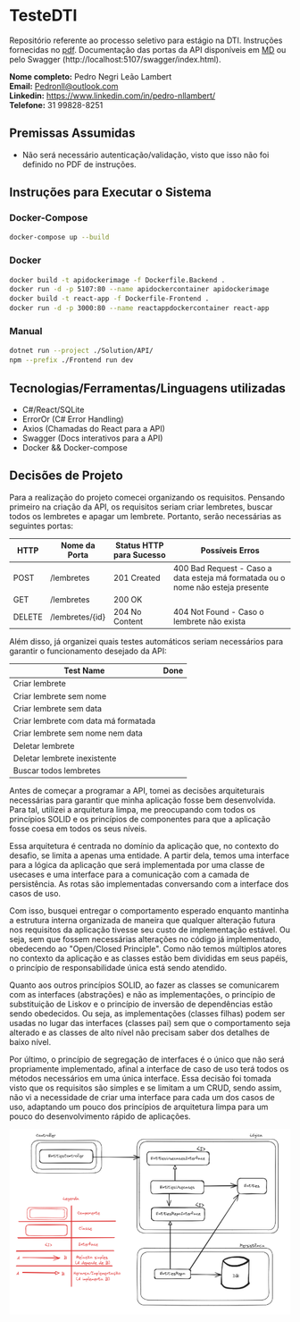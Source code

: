# TesteDTI

Repositório referente ao processo seletivo para estágio na DTI. Instruções fornecidas no [pdf](docs/1.0%20-%20Teste%20dti%20-%20Dev%20Estágio.pdf). Documentação das portas da API disponíveis em [MD](docs/api.md) ou pelo Swagger (http://localhost:5107/swagger/index.html).

**Nome completo:** Pedro Negri Leão Lambert  
**Email:** Pedronll@outlook.com     
**Linkedin:** https://www.linkedin.com/in/pedro-nllambert/  
**Telefone:** 31 99828-8251  

## Premissas Assumidas

- Não será necessário autenticação/validação, visto que isso não foi definido no PDF de instruções.

## Instruções para Executar o Sistema

### Docker-Compose
```bash
docker-compose up --build
```

### Docker
```bash
docker build -t apidockerimage -f Dockerfile.Backend .
docker run -d -p 5107:80 --name apidockercontainer apidockerimage
docker build -t react-app -f Dockerfile-Frontend .
docker run -d -p 3000:80 --name reactappdockercontainer react-app
```

### Manual
```bash
dotnet run --project ./Solution/API/
npm --prefix ./Frontend run dev
```

## Tecnologias/Ferramentas/Linguagens utilizadas
- C#/React/SQLite
- ErrorOr (C# Error Handling)
- Axios (Chamadas do React para a API)
- Swagger (Docs interativos para a API)
- Docker && Docker-compose

## Decisões de Projeto

Para a realização do projeto comecei organizando os requisitos. Pensando primeiro na criação da API, os requisitos seriam criar lembretes, buscar todos os lembretes e apagar um lembrete. Portanto, serão necessárias as seguintes portas:

| HTTP   | Nome da Porta   | Status HTTP para Sucesso | Possíveis Erros                                                                 |
|--------|------------------|--------------------------|---------------------------------------------------------------------------------|
| POST   | /lembretes       | 201 Created              | 400 Bad Request - Caso a data esteja má formatada ou o nome não esteja presente |
| GET    | /lembretes       | 200 OK                   |                                                                                 |
| DELETE | /lembretes/{id}  | 204 No Content           | 404 Not Found - Caso o lembrete não exista                                      |

Além disso, já organizei quais testes automáticos seriam necessários para garantir o funcionamento desejado da API:

| Test Name                          | Done |
|------------------------------------|------|
| Criar lembrete                     |      |
| Criar lembrete sem nome            |      |
| Criar lembrete sem data            |      |
| Criar lembrete com data má formatada |      |
| Criar lembrete sem nome nem data   |      |
| Deletar lembrete                   |      |
| Deletar lembrete inexistente       |      |
| Buscar todos lembretes             |      |

Antes de começar a programar a API, tomei as decisões arquiteturais necessárias para garantir que minha aplicação fosse bem desenvolvida. Para tal, utilizei a arquitetura limpa, me preocupando com todos os princípios SOLID e os princípios de componentes para que a aplicação fosse coesa em todos os seus níveis.

Essa arquitetura é centrada no domínio da aplicação que, no contexto do desafio, se limita a apenas uma entidade. A partir dela, temos uma interface para a lógica da aplicação que será implementada por uma classe de usecases e uma interface para a comunicação com a camada de persistência. As rotas são implementadas conversando com a interface dos casos de uso.

Com isso, busquei entregar o comportamento esperado enquanto mantinha a estrutura interna organizada de maneira que qualquer alteração futura nos requisitos da aplicação tivesse seu custo de implementação estável. Ou seja, sem que fossem necessárias alterações no código já implementado, obedecendo ao "Open/Closed Principle". Como não temos múltiplos atores no contexto da aplicação e as classes estão bem divididas em seus papéis, o princípio de responsabilidade única está sendo atendido.

Quanto aos outros princípios SOLID, ao fazer as classes se comunicarem com as interfaces (abstrações) e não as implementações, o princípio de substituição de Liskov e o princípio de inversão de dependências estão sendo obedecidos. Ou seja, as implementações (classes filhas) podem ser usadas no lugar das interfaces (classes pai) sem que o comportamento seja alterado e as classes de alto nível não precisam saber dos detalhes de baixo nível.

Por último, o princípio de segregação de interfaces é o único que não será propriamente implementado, afinal a interface de caso de uso terá todos os métodos necessários em uma única interface. Essa decisão foi tomada visto que os requisitos são simples e se limitam a um CRUD, sendo assim, não vi a necessidade de criar uma interface para cada um dos casos de uso, adaptando um pouco dos princípios de arquitetura limpa para um pouco do desenvolvimento rápido de aplicações.

![Arquitetura da aplicação](docs/arquitetura.png)

